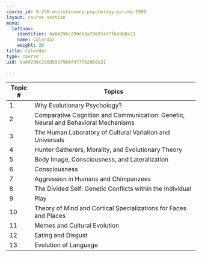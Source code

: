 ```yaml
---
course_id: 9-250-evolutionary-psychology-spring-1999
layout: course_section
menu:
  leftnav:
    identifier: 0a04296c290d59a7960f477fb2d68e21
    name: Calendar
    weight: 20
title: Calendar
type: course
uid: 0a04296c290d59a7960f477fb2d68e21

---
```


| Topic # | Topics |
| --- | --- |
| 1 | Why Evolutionary Psychology? |
| 2 | Comparative Cognition and Communication: Genetic, Neural and Behavioral Mechanisms |
| 3 | The Human Laboratory of Cultural Variation and Universals |
| 4 | Hunter Gatherers, Morality, and Evolutionary Theory |
| 5 | Body Image, Consciousness, and Lateralization |
| 6 | Consciousness |
| 7 | Aggression in Humans and Chimpanzees |
| 8 | The Divided Self: Genetic Conflicts within the Individual |
| 9 | Play |
| 10 | Theory of Mind and Cortical Specializations for Faces and Places |
| 11 | Memes and Cultural Evolution |
| 12 | Eating and Disgust |
| 13 | Evolution of Language